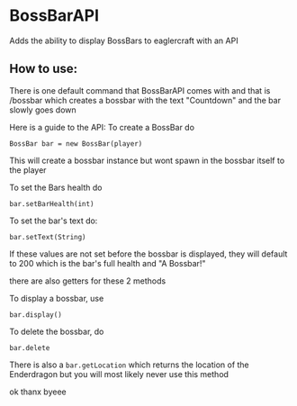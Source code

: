 # BossBarAPI
Adds the ability to display BossBars to eaglercraft with an API
## How to use:
There is one default command that BossBarAPI comes with and that is /bossbar which creates a bossbar with the text "Countdown" and the bar slowly goes down

Here is a guide to the API:
To create a BossBar do

```BossBar bar = new BossBar(player)```

This will create a bossbar instance but wont spawn in the bossbar itself to the player

To set the Bars health do

```bar.setBarHealth(int)```

To set the bar's text do:

```bar.setText(String)```

If these values are not set before the bossbar is displayed, they will default to 200 which is the bar's full health and "A Bossbar!"

there are also getters for these 2 methods

To display a bossbar, use

```bar.display()```

To delete the bossbar, do

```bar.delete```

There is also a `bar.getLocation` which returns the location of the Enderdragon but you will most likely never use this method

ok thanx byeee
